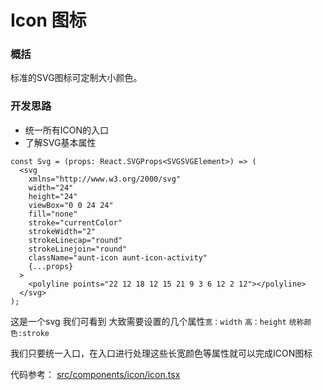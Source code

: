 # Icon 图标

### 概括
标准的SVG图标可定制大小颜色。

### 开发思路
- 统一所有ICON的入口
- 了解SVG基本属性

```tsx
const Svg = (props: React.SVGProps<SVGSVGElement>) => (
  <svg 
    xmlns="http://www.w3.org/2000/svg" 
    width="24"
    height="24"
    viewBox="0 0 24 24"
    fill="none"
    stroke="currentColor" 
    strokeWidth="2" 
    strokeLinecap="round" 
    strokeLinejoin="round" 
    className="aunt-icon aunt-icon-activity"
    {...props}
  >
    <polyline points="22 12 18 12 15 21 9 3 6 12 2 12"></polyline>
  </svg>
);
```

这是一个svg 我们可看到 大致需要设置的几个属性`宽：width` `高：height` `统称颜色:stroke`

我们只要统一入口，在入口进行处理这些长宽颜色等属性就可以完成ICON图标

代码参考： [src/components/icon/icon.tsx](https://github.com/79E/aunt/blob/master/src/components/icon/icon.tsx)
